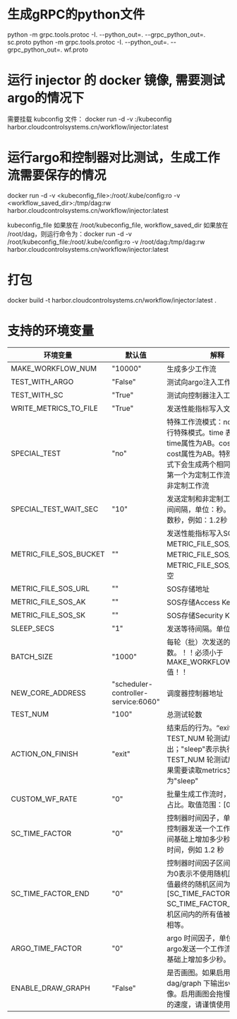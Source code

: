 # 生成gRPC的python文件

python -m grpc.tools.protoc -I. --python_out=. --grpc_python_out=. sc.proto
python -m grpc.tools.protoc -I. --python_out=. --grpc_python_out=. wf.proto

# 运行 injector 的 docker 镜像, 需要测试argo的情况下
需要挂载 kubconfig 文件：
docker run -d -v <kubeconfig>:/kubeconfig harbor.cloudcontrolsystems.cn/workflow/injector:latest

# 运行argo和控制器对比测试，生成工作流需要保存的情况
docker run -d -v <kubeconfig_file>:/root/.kube/config:ro -v <workflow_saved_dir>:/tmp/dag:rw harbor.cloudcontrolsystems.cn/workflow/injector:latest

kubeconfig_file 如果放在 /root/kubeconfig_file, workflow_saved_dir 如果放在 /root/dag，则运行命令为：docker run -d -v /root/kubeconfig_file:/root/.kube/config:ro -v /root/dag:/tmp/dag:rw harbor.cloudcontrolsystems.cn/workflow/injector:latest

# 打包
docker build -t harbor.cloudcontrolsystems.cn/workflow/injector:latest .

# 支持的环境变量
| 环境变量               | 默认值                              | 解释                                                         |
| ---------------------- | ----------------------------------- | ------------------------------------------------------------ |
| MAKE_WORKFLOW_NUM      | "10000"                             | 生成多少工作流                                               |
| TEST_WITH_ARGO         | "False"                             | 测试向argo注入工作流                                         |
| TEST_WITH_SC           | "True"                              | 测试向控制器注入工作流                                       |
| WRITE_METRICS_TO_FILE  | "True"                              | 发送性能指标写入文件                                         |
| SPECIAL_TEST           | "no"                                | 特殊工作流模式：no 表示不执行特殊模式。time 表示定制time属性为AB。cost表示定制cost属性为AB。特殊工作流模式下会生成两个相同工作流，但第一个为定制工作流，第二个为非定制工作流 |
| SPECIAL_TEST_WAIT_SEC  | "10"                                | 发送定制和非定制工作流之间时间间隔，单位：秒。可以使用小数秒，例如：1.2秒 |
| METRIC_FILE_SOS_BUCKET | ""                                  | 发送性能指标写入SOS存储：METRIC_FILE_SOS_BUCKET，METRIC_FILE_SOS_AK，METRIC_FILE_SOS_SK均不为空 |
| METRIC_FILE_SOS_URL    | ""                                  | SOS存储地址                                                  |
| METRIC_FILE_SOS_AK     | ""                                  | SOS存储Access Key                                            |
| METRIC_FILE_SOS_SK     | ""                                  | SOS存储Security Key                                          |
| SLEEP_SECS             | "1"                                 | 发送等待间隔。单位：秒                                       |
| BATCH_SIZE             | "1000"                              | 每轮（批）次发送的工作流个数。！！必须小于MAKE_WORKFLOW_NUM值！！ |
| NEW_CORE_ADDRESS       | "scheduler-controller-service:6060" | 调度器控制器地址                                             |
| TEST_NUM               | "100"                               | 总测试轮数                                                   |
| ACTION_ON_FINISH       | "exit"                              | 结束后的行为。“exit”表示执行 TEST_NUM 轮测试后，退出；"sleep"表示执行 TEST_NUM 轮测试后休眠。如果需要读取metrics文件，要设为"sleep" |
| CUSTOM_WF_RATE         | "0"                               | 批量生成工作流时，定制工作流占比。取值范围：[0,1)            |
| SC_TIME_FACTOR         | "0"                                 | 控制器时间因子，单位：秒。向控制器发送一个工作流的实际时间基础上增加多少秒。支持小数时间，例如 1.2 秒 |
| SC_TIME_FACTOR_END     | "0"                                 | 控制器时间因子区间终点。如果为0表示不使用随机区间。非零值最终的随机区间为 [SC_TIME_FACTOR, SC_TIME_FACTOR_END]。随机区间内的所有值被取到的概率相等。 |
| ARGO_TIME_FACTOR       | "0"                                 | argo 时间因子，单位：秒。向argo发送一个工作流的实际时间基础上增加多少秒。 |
|ENABLE_DRAW_GRAPH| "False" | 是否画图。如果启用画图，在 dag/graph 下输出svg格式图像。启用画图会拖慢生成工作流的速度，请谨慎使用。 |
